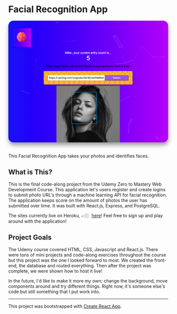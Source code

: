 # Facial Recognition App

<p align="center">
  <div align="center">
   <a href="https://github.com/micriver/facerecognitionapp"><img style="border-radius: 16px; box-shadow: 1px 8px 14px rgba(0, 0, 0, 0.4);"src="./assets/screenshots/facial_recognition_app.png" width="700px"</img></a><br>
  </div>
</p>

<br>
This Facial Recognition App takes your photos and identifies faces.

## What is This?

This is the final code-along project from the Udemy Zero to Mastery Web Development Course. This application let's users register and create logins to submit photo URL's through a machine learning API for facial recognition. The application keeps score on the amount of photos the user has submitted over time. It was built with React.js, Express, and PostgreSQL.

The sites currently live on Heroku, 👉🏼 &nbsp;[here](facerecognition23.herokuapp.com/)! Feel free to sign up and play around with the application!

## Project Goals

The Udemy course covered HTML, CSS, Javascript and React.js. There were tons of mini projects and code-along exercises throughout the course but this project was the one I looked forward to most. We created the front-end, the database and routed everything. Then after the project was complete, we were shown how to host it live!

In the future, I'd like to make it more my own; change the background, move components around and try different things. Right now, it's someone else's code but still something that I put work into.

---

This project was bootstrapped with [Create React App](https://github.com/facebook/create-react-app).
